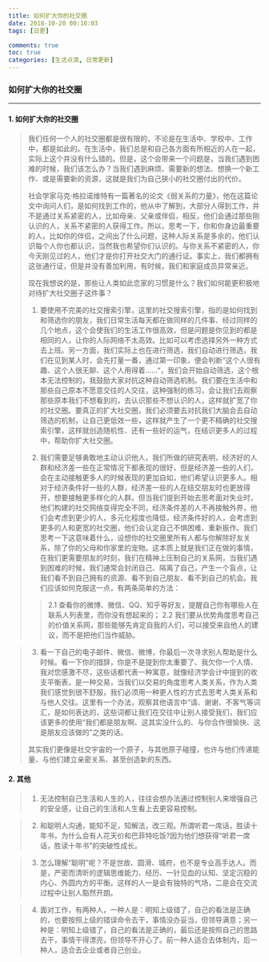 ```yaml
---
title: 如何扩大你的社交圈
date: 2018-10-20 00:10:03
tags: [日更]

comments: true
toc: true
categories: [生活点滴, 日常更新]
---
```


### 如何扩大你的社交圈
---

#### 1. 如何扩大你的社交圈
> 我们任何一个人的社交圈都是很有限的，不论是在生活中、学校中、工作中，都是如此的。在生活中，我们总是和自己各方面有所相近的人在一起，实际上这个并没有什么错的。但是，这个会带来一个问题是，当我们遇到困难的时候，我们该怎么办？当我们遇到麻烦、需要新的想法、想换一个新工作、或是需要新的资源，这就是我们为自己狭小的社交圈付出的代价。
>
> 社会学家马克·格拉诺维特有一篇著名的论文《弱关系的力量》，他在这篇论文中询问人们，是如何找到工作的，他从中了解到，大部分人得到工作，并不是通过关系紧密的人，比如母亲、父亲或伴侣，相反，他们会通过那些刚认识的人，关系不紧密的人获得工作。所以，思考一下，你和你身边最重要的人，比如你的伴侣，之间出了什么问题，这种人际关系是多余的，他们认识每个人你也都认识，当然我也希望你们认识的。与你关系不紧密的人，你今天刚见过的人，他们才是你打开社交大门的通行证。事实上，我们都拥有这张通行证，但是并没有善加利用，有时候，我们和家庭成员异常亲近。
>
> 现在我想说的是，那些让人类如此恋家的习惯是什么？我们如何能更积极地对待扩大社交圈子这件事？
>
> 1. 要使用不完美的社交搜索引擎，这里的社交搜索引擎，指的是如何找到和筛选你的朋友，我们日常生活每天都在做同样的几件事、经过同样的几个地点，这个会使我们的生活工作很高效，但是问题是你见到的都是相同的人，让你的人际网络不太高效。比如可以考虑选择另外一种方式去上班。另一方面，我们实际上也在进行筛选，我们自动进行筛选，我们在见到某人时，会先打量一番，通过第一印象，便会判断“这个人很有趣、这个人很无聊、这个人用得着……“，我们会开始自动筛选，这个根本无法控制的，我鼓励大家对抗这种自动筛选机制。我们要在生活中和那些自己原本不愿意交往的人交往，这种强制的练习，会让我们去观察那些原本我们不想看到的，去认识那些不想认识的人，这样就扩宽了你的社交圈。要真正的扩大社交圈，我们必须要去对抗我们大脑会去自动筛选的机制，让自己更低效一些，这样就产生了一个更不精确的社交搜索引擎，这样就创造随机性、还有一些好的运气，在结识更多人的过程中，帮助你扩大社交圈。
>
> 2. 我们需要足够勇敢地主动认识他人，我们所做的研究表明，经济好的人群和经济差一些在正常情况下都表现的很好，但是经济差一些的人们，会在主动接触更多人的时候表现的更加自如，他们希望认识更多人。相对于经济条件好一些的人群，经济差一些的人在结交朋友时也更放得开，想要接触更多样化的人群。但当我们提到开始去思考面对失业时，他们构建的社交网络变得完全不同，经济条件差的人不再接触外界，他们会考虑到更少的人，多元化程度也降低，经济条件好的人，会考虑到更多的人和更宽的社交圈，他们会认定自己不惧困难、重新振作。我们思考一下这意味着什么，设想你的社交圈里所有人都与你解除好友关系，除了你的父母和你家里的宠物。这本质上就是我们正在做的事情，在我们更需要朋友的时刻，我们在精神上压制自己的关系网，当我们遇到困难的时候，我们通常会封闭自己、隔离了自己，产生一个盲点，让我们看不到自己拥有的资源、看不到自己朋友、看不到自己的机会。我们应该如何克服这一点，有两条简单的方法：
>>   2.1 查看你的微博、微信、QQ、知乎等好友，提醒自己你有哪些人在联系人列表里，而你没有想起来的；
>>   2.2 我们要从优势角度思考自己的价值关系网，那些能够先肯定自我的人们，可以接受来自他人的建议，而不是把他们当作威胁。

> 3. 看一下自己的电子邮件、微信、微博，你最后一次寻求别人帮助是什么时候。看一下你的措辞，你是不是提到你太重要了、我欠你一个人情、我对您感激不尽，这些话都代表一种寓意，就像经济学会计中提到的收支平衡表，是一种交易，当我们以交易的角度思考人类关系，作为人类我们感觉到很不舒服，我们必须用一种更人性的方式去思考人类关系和与他人交往。这里有一个办法，观察其他语言中“请、谢谢、不客气等词汇，是如何表达的，这些词都让我们在交往中让别人接受我们，我们应该更多的使用“我们都是朋友啊、这其实没什么的、与你合作很愉快、这是朋友应该做的”之类的话。
>
> 其实我们更像是社交宇宙的一个原子，与其他原子碰撞，也许与他们传递能量、与他们建立亲密关系、甚至创造新的东西。

#### 2. 其他
>1. 无法控制自己生活和人生的人，往往会想办法通过控制别人来增强自己的安全感，让自己的生活和人生看上去更容易控制。

>2. 和聪明人沟通，能知不足，知解法，改三观。所谓听君一席话，胜读十年书，为什么会有人花天价和巴菲特吃饭?因为他们想获得“听君一席话，胜读十年书”的突破性成长。

>3. 怎么理解“聪明”呢？不是世故、圆滑、城府，也不是专业高手达人。而是，严密而清昕的逻辑思维能力、经历、一针见血的认知、坚定沉稳的内心、外圆内方的平衡。这样的人一是会有独特的气场，二是会在交流过程中让别人豁然开朗。

>4. 面对工作，有两种人，一种人是：明知上级错了，自己的看法是正确的，也要按照上级的错误命令去干，事情没办妥当，但领导满意；另一种是：明知上级错了，自己的看法是正确的，最后还是按照自己的思路去干，事情干得漂亮，但领导不开心了。前一种人适合去体制内，后一种人，适合去企业或者自己创业。
